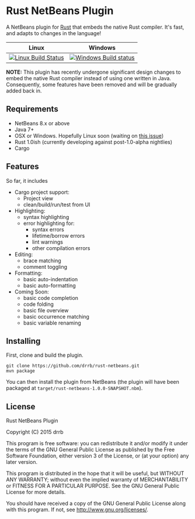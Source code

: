 # Rust NetBeans Plugin

A NetBeans plugin for [Rust](http://www.rust-lang.org) that embeds the native
Rust compiler. It's fast, and adapts to changes in the language!

| Linux | Windows |
| ----- | ------- |
| [![Linux Build Status](https://travis-ci.org/drrb/rust-netbeans.svg?branch=master)](https://travis-ci.org/drrb/rust-netbeans) | [![Windows Build status](https://ci.appveyor.com/api/projects/status/ae0ci8qvmh5pawi1/branch/master?svg=true)](https://ci.appveyor.com/project/drrb/rust-netbeans/branch/master) |

**NOTE:** This plugin has recently undergone significant design changes to
embed the native Rust compiler instead of using one written in Java.
Consequently, some features have been removed and will be gradually added back
in.

## Requirements

* NetBeans 8.x or above
* Java 7+
* OSX or Windows. Hopefully Linux soon (waiting on [this issue](https://github.com/rust-lang/rust/issues/22528))
* Rust 1.0ish (currently developing against post-1.0-alpha nightlies)
* Cargo

## Features

So far, it includes

* Cargo project support:
    * Project view
    * clean/build/run/test from UI
* Highlighting:
    * syntax highlighting
    * error highlighting for:
        * syntax errors
        * lifetime/borrow errors
        * lint warnings
        * other compilation errors
* Editing:
    * brace matching
    * comment toggling
* Formatting:
    * basic auto-indentation
    * basic auto-formatting
* Coming Soon:
    * basic code completion
    * code folding
    * basic file overview
    * basic occurrence matching
    * basic variable renaming

## Installing

First, clone and build the plugin.

```console
git clone https://github.com/drrb/rust-netbeans.git
mvn package
```

You can then install the plugin from NetBeans (the plugin will have been packaged at `target/rust-netbeans-1.0.0-SNAPSHOT.nbm`).

## License

Rust NetBeans Plugin

Copyright (C) 2015 drrb

This program is free software: you can redistribute it and/or modify
it under the terms of the GNU General Public License as published by
the Free Software Foundation, either version 3 of the License, or
(at your option) any later version.

This program is distributed in the hope that it will be useful,
but WITHOUT ANY WARRANTY; without even the implied warranty of
MERCHANTABILITY or FITNESS FOR A PARTICULAR PURPOSE.  See the
GNU General Public License for more details.

You should have received a copy of the GNU General Public License
along with this program.  If not, see <http://www.gnu.org/licenses/>.
